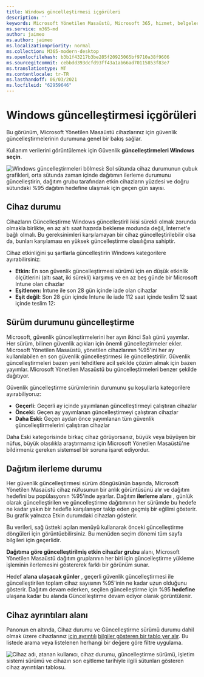 ```yaml
---
title: Windows güncelleştirmesi içgörüleri
description: ''
keywords: Microsoft Yönetilen Masaüstü, Microsoft 365, hizmet, belgeler
ms.service: m365-md
author: jaimeo
ms.author: jaimeo
ms.localizationpriority: normal
ms.collection: M365-modern-desktop
ms.openlocfilehash: b3b1f43217b3be285f20925065bf9710a38f9606
ms.sourcegitcommit: cebbdd393dcfd93ff43a1ab66ad70115853f83e7
ms.translationtype: MT
ms.contentlocale: tr-TR
ms.lasthandoff: 06/03/2021
ms.locfileid: "62959646"
---
```

# <a name="windows-security-update-insights"></a>Windows güncelleştirmesi içgörüleri
Bu görünüm, Microsoft Yönetilen Masaüstü cihazlarınız için güvenlik güncelleştirmelerinin durumuna genel bir bakış sağlar. 

Kullanım verilerini görüntülemek için Güvenlik <strong>güncelleştirmeleri Windows seçin</strong>.

![Windows güncelleştirmeleri bölmesi: Sol sütunda cihaz durumunun çubuk grafikleri, orta sütunda zaman içinde dağıtımın ilerleme durumunu güncelleştirin, dağıtım grubu tarafından etkin cihazların yüzdesi ve doğru sütundaki %95 dağıtım hedefine ulaşmak için geçen gün sayısı.](../../media/update-insights.jpg)

## <a name="device-status"></a>Cihaz durumu

Cihazların Güncelleştirme Windows güncelleştiril ikisi sürekli olmak zorunda olmakla birlikte, en az altı saat hazırda bekleme modunda değil, İnternet'e bağlı olmalı. Bu gereksinimleri karşılamayan bir cihaz güncelleştirilebilir olsa da, bunları karşılaması en yüksek güncelleştirme olasılığına sahiptir. 

Cihaz etkinliğini şu şartlarla güncelleştirin Windows kategorilere ayırabilirsiniz:

- <strong>Etkin:</strong> En son güvenlik güncelleştirmesi sürümü için en düşük etkinlik ölçütlerini (altı saat, iki sürekli) karşımış ve en az beş günde bir Microsoft Intune olan cihazlar
- <strong>Eşitlenen:</strong> Intune ile son 28 gün içinde iade olan cihazlar
- <strong>Eşit değil:</strong> Son 28 <i></i> gün içinde Intune ile iade 112 saat içinde teslim 12 saat içinde teslim 12:




## <a name="update-version-status"></a>Sürüm durumunu güncelleştirme

Microsoft, güvenlik güncelleştirmelerini her ayın ikinci Salı günü yayımlar. Her sürüm, bilinen güvenlik açıkları için önemli güncelleştirmeler ekler. Microsoft Yönetilen Masaüstü, yönetilen cihazlarının %95'ini her ay kullanılabilen en son güvenlik güncelleştirmesi ile güncelleştirilir. Güvenlik güncelleştirmeleri bazen yeni tehditlere acil şekilde çözüm almak için bazen yayımlar. Microsoft Yönetilen Masaüstü bu güncelleştirmeleri benzer şekilde dağıtıyor.

Güvenlik güncelleştirme sürümlerinin durumunu şu koşullarla kategorilere ayırabiliyoruz:

- <strong>Geçerli:</strong> Geçerli ay içinde yayımlanan güncelleştirmeyi çalıştıran cihazlar
- <strong>Önceki:</strong> Geçen ay yayımlanan güncelleştirmeyi çalıştıran cihazlar
- <strong>Daha Eski:</strong> Geçen aydan önce yayımlanan tüm güvenlik güncelleştirmelerini çalıştıran cihazlar

Daha Eski kategorisinde birkaç cihaz görüyorsanız<strong></strong>, büyük veya büyüyen bir nüfus, büyük olasılıkla araştırmamız için Microsoft Yönetilen Masaüstü'ne bildirmeniz gereken sistemsel bir soruna işaret ediyordur.


## <a name="deployment-progress"></a>Dağıtım ilerleme durumu

Her güvenlik güncelleştirmesi sürüm döngüsünün başında, Microsoft Yönetilen Masaüstü cihaz nüfusunun bir anlık görüntüsünü alır ve dağıtım hedefini bu popülasyonın %95'inde ayarlar. Dağıtım <strong>ilerleme alanı</strong> , günlük olarak güncelleştirilen ve güncelleştirme dağıtımının her sürümde bu hedefe ne kadar yakın bir hedefle karşılanıyor takip eden geçmiş bir eğilimi gösterir. Bu grafik yalnızca Etkin durumdaki cihazları gösterir.

Bu verileri, sağ üstteki açılan menüyü kullanarak önceki güncelleştirme döngüleri için görüntüebilirsiniz. Bu menüden seçim dönemi tüm sayfa bilgileri için geçerlidir.

<strong>Dağıtıma göre güncelleştirilmiş etkin cihazlar grubu</strong> alanı, Microsoft Yönetilen Masaüstü dağıtım gruplarının her biri için güncelleştirme yükleme işleminin ilerlemesini göstererek farklı bir görünüm sunar.

Hedef <strong>alana ulaşacak günler</strong> , geçerli güvenlik güncelleştirmesi ile güncelleştirilen toplam cihaz sayısının %95'inin ne kadar uzun olduğunu gösterir. Dağıtım devam ederken, seçilen güncelleştirme için %95 <strong>hedefine</strong> ulaşana kadar bu alanda Güncelleştirme devam ediyor olarak görüntülenir.

## <a name="device-details-area"></a>Cihaz ayrıntıları alanı

Panonun en altında, Cihaz durumu ve Güncelleştirme sürümü durumu dahil olmak üzere cihazlarınız [için ayrıntılı](#device-status) [bilgiler gösteren bir tablo yer alır](#update-version-status). Bu listede arama veya listelenen herhangi bir değere göre filtre uygulama.


![Cihaz adı, atanan kullanıcı, cihaz durumu, güncelleştirme sürümü, işletim sistemi sürümü ve cihazın son eşitleme tarihiyle ilgili sütunları gösteren cihaz ayrıntıları tablosu.](../../media/security-update-insights-device-table-sterile.png)
